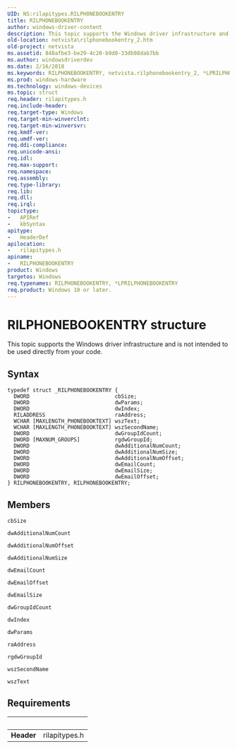 ```yaml
---
UID: NS:rilapitypes.RILPHONEBOOKENTRY
title: RILPHONEBOOKENTRY
author: windows-driver-content
description: This topic supports the Windows driver infrastructure and is not intended to be used directly from your code.
old-location: netvista\rilphonebookentry_2.htm
old-project: netvista
ms.assetid: 848afbe3-be29-4c20-b9d0-33db98dab7bb
ms.author: windowsdriverdev
ms.date: 2/16/2018
ms.keywords: RILPHONEBOOKENTRY, netvista.rilphonebookentry_2, *LPRILPHONEBOOKENTRY, RILPHONEBOOKENTRY structure [Network Drivers Starting with Windows Vista], rilapitypes/RILPHONEBOOKENTRY
ms.prod: windows-hardware
ms.technology: windows-devices
ms.topic: struct
req.header: rilapitypes.h
req.include-header: 
req.target-type: Windows
req.target-min-winverclnt: 
req.target-min-winversvr: 
req.kmdf-ver: 
req.umdf-ver: 
req.ddi-compliance: 
req.unicode-ansi: 
req.idl: 
req.max-support: 
req.namespace: 
req.assembly: 
req.type-library: 
req.lib: 
req.dll: 
req.irql: 
topictype:
-	APIRef
-	kbSyntax
apitype:
-	HeaderDef
apilocation:
-	rilapitypes.h
apiname:
-	RILPHONEBOOKENTRY
product: Windows
targetos: Windows
req.typenames: RILPHONEBOOKENTRY, *LPRILPHONEBOOKENTRY
req.product: Windows 10 or later.
---
```


# RILPHONEBOOKENTRY structure
This topic supports the Windows driver infrastructure and is not intended to be used directly from your code.

## Syntax
````
typedef struct _RILPHONEBOOKENTRY {
  DWORD                           cbSize;
  DWORD                           dwParams;
  DWORD                           dwIndex;
  RILADDRESS                      raAddress;
  WCHAR [MAXLENGTH_PHONEBOOKTEXT] wszText;
  WCHAR [MAXLENGTH_PHONEBOOKTEXT] wszSecondName;
  DWORD                           dwGroupIdCount;
  DWORD [MAXNUM_GROUPS]           rgdwGroupId;
  DWORD                           dwAdditionalNumCount;
  DWORD                           dwAdditionalNumSize;
  DWORD                           dwAdditionalNumOffset;
  DWORD                           dwEmailCount;
  DWORD                           dwEmailSize;
  DWORD                           dwEmailOffset;
} RILPHONEBOOKENTRY, RILPHONEBOOKENTRY;
````

## Members


`cbSize`



`dwAdditionalNumCount`



`dwAdditionalNumOffset`



`dwAdditionalNumSize`



`dwEmailCount`



`dwEmailOffset`



`dwEmailSize`



`dwGroupIdCount`



`dwIndex`



`dwParams`



`raAddress`



`rgdwGroupId`



`wszSecondName`



`wszText`




## Requirements
| &nbsp; | &nbsp; |
| ---- |:---- |
| **Header** | rilapitypes.h |